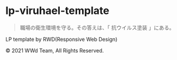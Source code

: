 # lp-viruhael-template

> 職場の衛生環境を守る。その答えは、「 抗ウイルス塗装 」にある。

LP template by RWD(Responsive Web Design)

&copy; 2021 WWd Team, All Rights Reserved.
